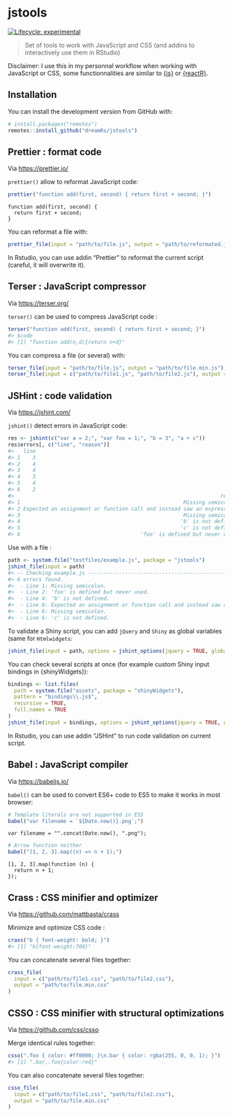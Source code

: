 
<!-- README.md is generated from README.Rmd. Please edit that file -->

# jstools

<!-- badges: start -->

[![Lifecycle:
experimental](https://img.shields.io/badge/lifecycle-experimental-orange.svg)](https://www.tidyverse.org/lifecycle/#experimental)
<!-- badges: end -->

> Set of tools to work with JavaScript and CSS (and addins to
> interactively use them in RStudio)

Disclaimer: I use this in my personnal workflow when working with
JavaScript or CSS, some functionnalities are similar to
[{js}](https://github.com/jeroen/js) or
[{reactR}](https://github.com/react-R/reactR).

## Installation

You can install the development version from GitHub with:

``` r
# install.packages("remotes")
remotes::install_github("dreamRs/jstools")
```

## Prettier : format code

Via <https://prettier.io/>

`prettier()` allow to reformat JavaScript code:

``` r
prettier("function add(first, second) { return first + second; }")
```

    function add(first, second) {
      return first + second;
    }

You can reformat a file with:

``` r
prettier_file(input = "path/to/file.js", output = "path/to/reformated.js")
```

In Rstudio, you can use addin “Prettier” to reformat the current script
(careful, it will overwrite it).

## Terser : JavaScript compressor

Via <https://terser.org/>

`terser()` can be used to compress JavaScript code :

``` r
terser("function add(first, second) { return first + second; }")
#> $code
#> [1] "function add(n,d){return n+d}"
```

You can compress a file (or several) with:

``` r
terser_file(input = "path/to/file.js", output = "path/to/file.min.js")
terser_file(input = c("path/to/file1.js", "path/to/file2.js"), output = "path/to/file.min.js")
```

## JSHint : code validation

Via <https://jshint.com/>

`jshint()` detect errors in JavaScript code:

``` r
res <- jshint(c("var a = 2;", "var foo = 1;", "b = 3", "a + c"))
res$errors[, c("line", "reason")]
#>   line
#> 1    3
#> 2    4
#> 3    4
#> 4    3
#> 5    4
#> 6    2
#>                                                                   reason
#> 1                                                     Missing semicolon.
#> 2 Expected an assignment or function call and instead saw an expression.
#> 3                                                     Missing semicolon.
#> 4                                                    'b' is not defined.
#> 5                                                    'c' is not defined.
#> 6                                       'foo' is defined but never used.
```

Use with a file :

``` r
path <- system.file("testfiles/example.js", package = "jstools")
jshint_file(input = path)
#> -- Checking example.js --------------------------------------------------------- 
#> 6 errors found. 
#>  - Line 1: Missing semicolon. 
#>  - Line 2: 'foo' is defined but never used. 
#>  - Line 4: 'b' is not defined. 
#>  - Line 6: Expected an assignment or function call and instead saw an expression. 
#>  - Line 6: Missing semicolon. 
#>  - Line 6: 'c' is not defined.
```

To validate a Shiny script, you can add `jQuery` and `Shiny` as global
variables (same for `Htmlwidgets`:

``` r
jshint_file(input = path, options = jshint_options(jquery = TRUE, globals = list("Shiny")))
```

You can check several scripts at once (for example custom Shiny input
bindings in {shinyWidgets}):

``` r
bindings <- list.files(
  path = system.file("assets", package = "shinyWidgets"), 
  pattern = "bindings\\.js$",
  recursive = TRUE, 
  full.names = TRUE
)
jshint_file(input = bindings, options = jshint_options(jquery = TRUE, globals = list("Shiny")))
```

In Rstudio, you can use addin “JSHint” to run code validation on current
script.

## Babel : JavaScript compiler

Via <https://babeljs.io/>

`babel()` can be used to convert ES6+ code to ES5 to make it works in
most browser:

``` r
# Template literals are not supported in ES5
babel("var filename = `${Date.now()}.png`;")
```

    var filename = "".concat(Date.now(), ".png");

``` r
# Arrow function neither
babel("[1, 2, 3].map((n) => n + 1);")
```

    [1, 2, 3].map(function (n) {
      return n + 1;
    });

## Crass : CSS minifier and optimizer

Via <https://github.com/mattbasta/crass>

Minimize and optimize CSS code :

``` r
crass("b { font-weight: bold; }")
#> [1] "b{font-weight:700}"
```

You can concatenate several files together:

``` r
crass_file(
  input = c("path/to/file1.css", "path/to/file2.css"), 
  output = "path/to/file.min.css"
)
```

## CSSO : CSS minifier with structural optimizations

Via <https://github.com/css/csso>

Merge identical rules together:

``` r
csso(".foo { color: #ff0000; }\n.bar { color: rgba(255, 0, 0, 1); }")
#> [1] ".bar,.foo{color:red}"
```

You can also concatenate several files together:

``` r
csso_file(
  input = c("path/to/file1.css", "path/to/file2.css"), 
  output = "path/to/file.min.css"
)
```
